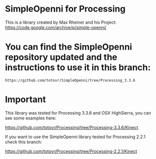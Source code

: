 # SimpleOpenni for Processing 

This is a library created by Max Rheiner and his Project: https://code.google.com/archive/p/simple-openni/

# You can find the SimpleOpenni repository updated and the instructions to use it in this branch:

    https://github.com/totovr/SimpleOpenni/tree/Processing_3.3.6

# Important 

This library was tested for Processing 3.3.6 and OSX HighSierra, you can see some examples here:

  https://github.com/totovr/Processing/tree/Processing-3.3.6/Kinect

If you want to use the SimpleOpenni library tested for Processing 2.2.1 check this branch:

  https://github.com/totovr/Processing/tree/Processing-2.2.1/Kinect
  
  
